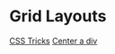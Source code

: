 # Grid Layouts

[CSS Tricks](https://css-tricks.com/snippets/css/complete-guide-grid/)
[Center a div](https://www.sitepoint.com/css-grid-center-element/)
